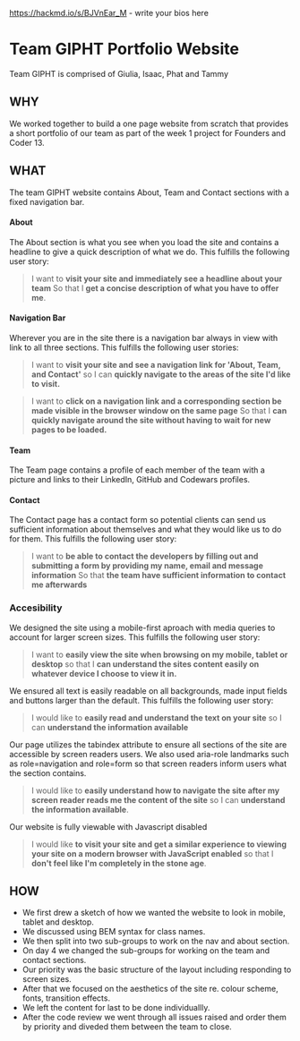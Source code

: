 https://hackmd.io/s/BJVnEar_M - write your bios here

# Team GIPHT Portfolio Website
Team GIPHT is comprised of Giulia, Isaac, Phat and Tammy

## WHY
We worked together to build a one page website from scratch that provides a short portfolio of our team as part of the week 1 project for Founders and Coder 13.

## WHAT
The team GIPHT website contains About, Team and Contact sections with a fixed navigation bar.

#### About
The About section is what you see when you load the site and contains a headline to give a quick description of what we do.
This fulfills the following user story:
> I want to **visit your site and immediately see a headline about your team**
> So that I **get a concise description of what you have to offer me**.

#### Navigation Bar
Wherever you are in the site there is a navigation bar always in view with link to all three sections.
This fulfills the following user stories:
> I want to **visit your site and see a navigation link for 'About, Team, and Contact'**
> so I can **quickly navigate to the areas of the site I'd like to visit.**

> I want to **click on a navigation link and a corresponding section be made visible in the browser window on the same page**
> So that I **can quickly navigate around the site without having to wait for new pages to be loaded.**

#### Team
The Team page contains a profile of each member of the team with a picture and links to their LinkedIn, GitHub and Codewars profiles.

#### Contact
The Contact page has a contact form so potential clients can send us sufficient information about themselves and what they would like us to do for them.
This fulfills the following user story:
> I want to **be able to contact the developers by filling out and submitting a form by providing my name, email and message information**
> So that **the team have sufficient information to contact me afterwards**

### Accesibility
We designed the site using a mobile-first aproach with media queries to account for larger screen sizes.
This fulfills the following user story:
> I want to **easily view the site when browsing on my mobile, tablet or desktop**
> so that I **can understand the sites content easily on whatever device I choose to view it in.**

We ensured all text is easily readable on all backgrounds, made input fields and buttons larger than the default.
This fulfills the following user story:
> I would like to **easily read and understand the text on your site**
> so I can **understand the information available**

Our page utilizes the tabindex attribute to ensure all sections of the site are accessible by screen readers users. We also used aria-role landmarks such as role=navigation and role=form so that screen readers inform users what the section contains. 
> I would like to **easily understand how to navigate the site after my screen reader reads me the content of the site**
> so I can **understand the information available**.

Our website is fully viewable with Javascript disabled
> I would like **to visit your site and get a similar experience to viewing your site on a modern browser with JavaScript enabled**
> so that I **don't feel like I'm completely in the stone age**.

## HOW

* We first drew a sketch of how we wanted the website to look in mobile, tablet and desktop.
* We discussed using BEM syntax for class names.
* We then split into two sub-groups to work on the nav and about section.
* On day 4 we changed the sub-groups for working on the team and contact sections.
* Our priority was the basic structure of the layout including responding to screen sizes.
* After that we focused on the aesthetics of the site re. colour scheme, fonts, transition effects.
* We left the content for last to be done individuallly.
* After the code review we went through all issues raised and order them by priority and diveded them between the team to close.
